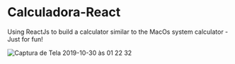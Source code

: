 # Calculadora-React 


Using ReactJs to build a calculator similar to the MacOs system calculator - Just for fun!

![Captura de Tela 2019-10-30 às 01 22 32](https://user-images.githubusercontent.com/50467488/67826990-2e9f7880-faad-11e9-9644-dd8b5fdd357a.png)
